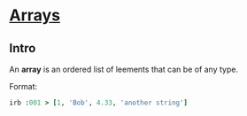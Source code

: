# [Arrays](https://launchschool.com/books/ruby/read/arrays)

## Intro

An **array** is an ordered list of leements that can be of any type.

Format:
```ruby
irb :001 > [1, 'Bob', 4.33, 'another string']
```

